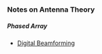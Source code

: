 <h3> Notes on Antenna Theory </h3>

<h5> Phased Array </h5>

- [Digital Beamforming](https://paulxu.me/2025/05/26/digital-beamforming.html)
